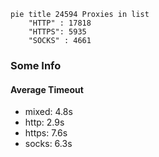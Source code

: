 
```mermaid
pie title 24594 Proxies in list
    "HTTP" : 17818
    "HTTPS": 5935
    "SOCKS" : 4661
```

### Some Info
#### Average Timeout

- mixed: 4.8s
- http: 2.9s
- https: 7.6s
- socks: 6.3s